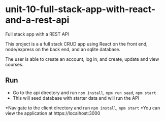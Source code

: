 # unit-10-full-stack-app-with-react-and-a-rest-api
Full stack app with a REST API

This project is a a full stack CRUD app using React on the front end, node/express on the back end, and an sqlite database.

The user is able to create an account, log in, and create, update and view courses.

## Run
* Go to the api directory and run ```npm install```, ```npm run seed```, ```npm start``` 
* This will seed database with starter data and will run the API

*Navigate to the client directory and run ```npm install```, ```npm start```
*You can view the application at https://localhost:3000
